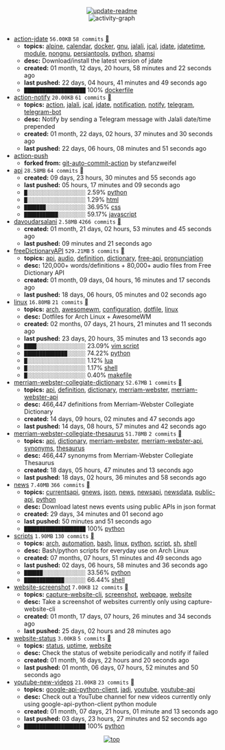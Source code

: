 <div align="center">
<a href="https://github.com/davoudarsalani/davoudarsalani/actions/workflows/update-readme.yml">
<img alt="update-readme" src="https://github.com/davoudarsalani/davoudarsalani/actions/workflows/update-readme.yml/badge.svg">
</a>
</div>
<div align="center">
<img alt="activity-graph" src="https://activity-graph.herokuapp.com/graph?username=davoudarsalani&custom_title=Joined%2002%20years,%2009%20months,%2018%20days,%2006%20hours,%2027%20minutes%20and%2032%20seconds%20ago&hide_border=true&bg_color=00000000&point=00000000&color=1793D1&line=00000000&area=true&area_color=1793d1"></div>
<br>

* [action-jdate](https://github.com/davoudarsalani/action-jdate) `56.00KB` `58 commits` [](https://api.github.com/repos/davoudarsalani/action-jdate/zipball)
	+ __topics:__ [alpine](https://github.com/topics/alpine), [calendar](https://github.com/topics/calendar), [docker](https://github.com/topics/docker), [gnu](https://github.com/topics/gnu), [jalali](https://github.com/topics/jalali), [jcal](https://github.com/topics/jcal), [jdate](https://github.com/topics/jdate), [jdatetime](https://github.com/topics/jdatetime), [module](https://github.com/topics/module), [nongnu](https://github.com/topics/nongnu), [persiantools](https://github.com/topics/persiantools), [python](https://github.com/topics/python), [shamsi](https://github.com/topics/shamsi)
	+ __desc:__ Download/install the latest version of jdate
	+ __created:__ 01 month, 12 days, 20 hours, 58 minutes and 22 seconds ago
	+ __last pushed:__ 22 days, 04 hours, 41 minutes and 49 seconds ago
	+ `████████████████████`  100% [dockerfile](https://github.com/topics/dockerfile)
* [action-notify](https://github.com/davoudarsalani/action-notify) `20.00KB` `61 commits` [](https://api.github.com/repos/davoudarsalani/action-notify/zipball)
	+ __topics:__ [action](https://github.com/topics/action), [jalali](https://github.com/topics/jalali), [jcal](https://github.com/topics/jcal), [jdate](https://github.com/topics/jdate), [notification](https://github.com/topics/notification), [notify](https://github.com/topics/notify), [telegram](https://github.com/topics/telegram), [telegram-bot](https://github.com/topics/telegram-bot)
	+ __desc:__ Notify by sending a Telegram message with Jalali date/time prepended
	+ __created:__ 01 month, 22 days, 02 hours, 37 minutes and 30 seconds ago
	+ __last pushed:__ 22 days, 06 hours, 08 minutes and 51 seconds ago
* [action-push](https://github.com/davoudarsalani/action-push)
	+ __forked from:__ [git-auto-commit-action](https://github.com/stefanzweifel/git-auto-commit-action) by stefanzweifel
* [api](https://github.com/davoudarsalani/api) `28.58MB` `64 commits` [](https://api.github.com/repos/davoudarsalani/api/zipball)
	+ __created:__ 09 days, 23 hours, 30 minutes and 55 seconds ago
	+ __last pushed:__ 05 hours, 17 minutes and 09 seconds ago
	+ `█░░░░░░░░░░░░░░░░░░░`  2.59% [python](https://github.com/topics/python)
	+ `█░░░░░░░░░░░░░░░░░░░`  1.29% [html](https://github.com/topics/html)
	+ `███████░░░░░░░░░░░░░`  36.95% [css](https://github.com/topics/css)
	+ `███████████░░░░░░░░░`  59.17% [javascript](https://github.com/topics/javascript)
* [davoudarsalani](https://github.com/davoudarsalani/davoudarsalani) `2.58MB` `4266 commits` [](https://api.github.com/repos/davoudarsalani/davoudarsalani/zipball)
	+ __created:__ 01 month, 21 days, 02 hours, 53 minutes and 45 seconds ago
	+ __last pushed:__ 09 minutes and 21 seconds ago
* [freeDictionaryAPI](https://github.com/davoudarsalani/freeDictionaryAPI) `529.21MB` `5 commits` [](https://api.github.com/repos/davoudarsalani/freeDictionaryAPI/zipball)
	+ __topics:__ [api](https://github.com/topics/api), [audio](https://github.com/topics/audio), [definition](https://github.com/topics/definition), [dictionary](https://github.com/topics/dictionary), [free-api](https://github.com/topics/free-api), [pronunciation](https://github.com/topics/pronunciation)
	+ __desc:__ 120,000+ words/definitions + 80,000+ audio files from Free Dictionary API
	+ __created:__ 01 month, 09 days, 04 hours, 16 minutes and 17 seconds ago
	+ __last pushed:__ 18 days, 06 hours, 05 minutes and 02 seconds ago
* [linux](https://github.com/davoudarsalani/linux) `16.80MB` `21 commits` [](https://api.github.com/repos/davoudarsalani/linux/zipball)
	+ __topics:__ [arch](https://github.com/topics/arch), [awesomewm](https://github.com/topics/awesomewm), [configuration](https://github.com/topics/configuration), [dotfile](https://github.com/topics/dotfile), [linux](https://github.com/topics/linux)
	+ __desc:__ Dotfiles for Arch Linux + AwesomeWM
	+ __created:__ 02 months, 07 days, 21 hours, 21 minutes and 11 seconds ago
	+ __last pushed:__ 23 days, 20 hours, 35 minutes and 13 seconds ago
	+ `████░░░░░░░░░░░░░░░░`  23.09% [vim script](https://github.com/topics/vim%20script)
	+ `██████████████░░░░░░`  74.22% [python](https://github.com/topics/python)
	+ `█░░░░░░░░░░░░░░░░░░░`  1.12% [lua](https://github.com/topics/lua)
	+ `█░░░░░░░░░░░░░░░░░░░`  1.17% [shell](https://github.com/topics/shell)
	+ `█░░░░░░░░░░░░░░░░░░░`  0.40% [makefile](https://github.com/topics/makefile)
* [merriam-webster-collegiate-dictionary](https://github.com/davoudarsalani/merriam-webster-collegiate-dictionary) `52.67MB` `1 commits` [](https://api.github.com/repos/davoudarsalani/merriam-webster-collegiate-dictionary/zipball)
	+ __topics:__ [api](https://github.com/topics/api), [definition](https://github.com/topics/definition), [dictionary](https://github.com/topics/dictionary), [merriam-webster](https://github.com/topics/merriam-webster), [merriam-webster-api](https://github.com/topics/merriam-webster-api)
	+ __desc:__ 466,447 definitions from Merriam-Webster Collegiate Dictionary
	+ __created:__ 14 days, 09 hours, 02 minutes and 47 seconds ago
	+ __last pushed:__ 14 days, 08 hours, 57 minutes and 42 seconds ago
* [merriam-webster-collegiate-thesaurus](https://github.com/davoudarsalani/merriam-webster-collegiate-thesaurus) `51.78MB` `2 commits` [](https://api.github.com/repos/davoudarsalani/merriam-webster-collegiate-thesaurus/zipball)
	+ __topics:__ [api](https://github.com/topics/api), [dictionary](https://github.com/topics/dictionary), [merriam-webster](https://github.com/topics/merriam-webster), [merriam-webster-api](https://github.com/topics/merriam-webster-api), [synonyms](https://github.com/topics/synonyms), [thesaurus](https://github.com/topics/thesaurus)
	+ __desc:__ 466,447 synonyms from Merriam-Webster Collegiate Thesaurus
	+ __created:__ 18 days, 05 hours, 47 minutes and 13 seconds ago
	+ __last pushed:__ 18 days, 02 hours, 36 minutes and 58 seconds ago
* [news](https://github.com/davoudarsalani/news) `7.40MB` `366 commits` [](https://api.github.com/repos/davoudarsalani/news/zipball)
	+ __topics:__ [currentsapi](https://github.com/topics/currentsapi), [gnews](https://github.com/topics/gnews), [json](https://github.com/topics/json), [news](https://github.com/topics/news), [newsapi](https://github.com/topics/newsapi), [newsdata](https://github.com/topics/newsdata), [public-api](https://github.com/topics/public-api), [python](https://github.com/topics/python)
	+ __desc:__ Download latest news events using public APIs in json format
	+ __created:__ 29 days, 34 minutes and 01 second ago
	+ __last pushed:__ 50 minutes and 51 seconds ago
	+ `████████████████████`  100% [python](https://github.com/topics/python)
* [scripts](https://github.com/davoudarsalani/scripts) `1.90MB` `130 commits` [](https://api.github.com/repos/davoudarsalani/scripts/zipball)
	+ __topics:__ [arch](https://github.com/topics/arch), [automation](https://github.com/topics/automation), [bash](https://github.com/topics/bash), [linux](https://github.com/topics/linux), [python](https://github.com/topics/python), [script](https://github.com/topics/script), [sh](https://github.com/topics/sh), [shell](https://github.com/topics/shell)
	+ __desc:__ Bash/python scripts for everyday use on Arch Linux
	+ __created:__ 07 months, 07 hours, 51 minutes and 49 seconds ago
	+ __last pushed:__ 02 days, 06 hours, 58 minutes and 36 seconds ago
	+ `██████░░░░░░░░░░░░░░`  33.56% [python](https://github.com/topics/python)
	+ `█████████████░░░░░░░`  66.44% [shell](https://github.com/topics/shell)
* [website-screenshot](https://github.com/davoudarsalani/website-screenshot) `7.00KB` `12 commits` [](https://api.github.com/repos/davoudarsalani/website-screenshot/zipball)
	+ __topics:__ [capture-website-cli](https://github.com/topics/capture-website-cli), [screenshot](https://github.com/topics/screenshot), [webpage](https://github.com/topics/webpage), [website](https://github.com/topics/website)
	+ __desc:__ Take a screenshot of websites currently only using capture-website-cli
	+ __created:__ 01 month, 17 days, 07 hours, 26 minutes and 34 seconds ago
	+ __last pushed:__ 25 days, 02 hours and 28 minutes ago
* [website-status](https://github.com/davoudarsalani/website-status) `3.00KB` `5 commits` [](https://api.github.com/repos/davoudarsalani/website-status/zipball)
	+ __topics:__ [status](https://github.com/topics/status), [uptime](https://github.com/topics/uptime), [website](https://github.com/topics/website)
	+ __desc:__ Check the status of website periodically and notify if failed
	+ __created:__ 01 month, 16 days, 22 hours and 20 seconds ago
	+ __last pushed:__ 01 month, 06 days, 07 hours, 52 minutes and 50 seconds ago
* [youtube-new-videos](https://github.com/davoudarsalani/youtube-new-videos) `21.00KB` `23 commits` [](https://api.github.com/repos/davoudarsalani/youtube-new-videos/zipball)
	+ __topics:__ [google-api-python-client](https://github.com/topics/google-api-python-client), [jadi](https://github.com/topics/jadi), [youtube](https://github.com/topics/youtube), [youtube-api](https://github.com/topics/youtube-api)
	+ __desc:__ Check out a YouTube channel for new videos currently only using google-api-python-client python module
	+ __created:__ 01 month, 07 days, 21 hours, 01 minute and 13 seconds ago
	+ __last pushed:__ 03 days, 23 hours, 27 minutes and 52 seconds ago
	+ `████████████████████`  100% [python](https://github.com/topics/python)
<div align="center">
<a href='https://github.com/davoudarsalani/davoudarsalani#readme'>
<img alt='top' src='https://img.shields.io/badge/TOP-grey'>
</a>
</div>
